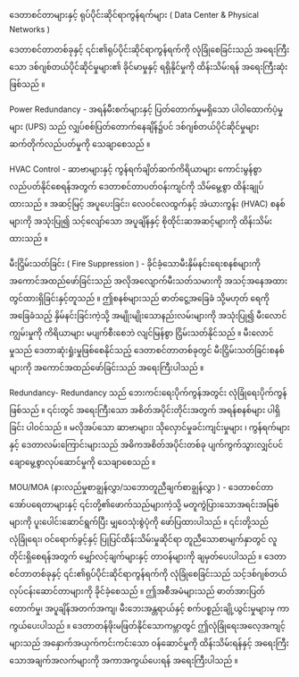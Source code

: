 ဒေတာစင်တာများနှင့် ရုပ်ပိုင်းဆိုင်ရာကွန်ရက်များ ( Data Center & Physical Networks )

ဒေတာစင်တာတစ်ခုနှင့် ၎င်း၏ရုပ်ပိုင်းဆိုင်ရာကွန်ရက်ကို လုံခြုံစေခြင်းသည် အရေးကြီးသော ဒစ်ဂျစ်တယ်ပိုင်ဆိုင်မှုများ၏ ခိုင်မာမှုနှင့် ရရှိနိုင်မှုကို ထိန်းသိမ်းရန် အရေးကြီးဆုံးဖြစ်သည် ။ 

Power Redundancy - အရန်မီးစက်များနှင့် ပြတ်တောက်မှုမရှိသော ပါဝါထောက်ပံ့မှုများ (UPS) သည် လျှပ်စစ်ပြတ်တောက်နေချိန်၌ပင် ဒစ်ဂျစ်တယ်ပိုင်ဆိုင်မှုများ ဆက်တိုက်လည်ပတ်မှုကို သေချာစေသည် ။ 

HVAC Control - ဆာဗာများနှင့် ကွန်ရက်ချိတ်ဆက်ကိရိယာများ ကောင်းမွန်စွာလည်ပတ်နိုင်စေရန်အတွက် ဒေတာစင်တာပတ်ဝန်းကျင်ကို သိမ်မွေ့စွာ ထိန်းချုပ်ထားသည် ။ အဆင့်မြင့် အပူပေးခြင်း၊ လေဝင်လေထွက်နှင့် အဲယားကွန်း (HVAC) စနစ်များကို အသုံးပြု၍ သင့်လျော်သော အပူချိန်နှင့် စိုထိုင်းဆအဆင့်များကို ထိန်းသိမ်းထားသည် ။ 

မီးငြှိမ်းသတ်ခြင်း ( Fire Suppression ) - ခိုင်ခံ့သောမီးနှိမ်နင်းရေးစနစ်များကို အကောင်အထည်ဖော်ခြင်းသည် အလိုအလျောက်မီးသတ်သမားကို အသင့်အနေအထားတွင်ထားရှိခြင်းနှင့်တူသည် ။ ဤစနစ်များသည် ဓာတ်ငွေ့အခြေခံ သို့မဟုတ် ရေကိုအခြေခံသည့် နှိမ်နင်းခြင်းကဲ့သို့ အမျိုးမျိုးသောနည်းလမ်းများကို အသုံးပြု၍ မီးလောင်ကျွမ်းမှုကို ကိရိယာများ မပျက်စီးစေဘဲ လျင်မြန်စွာ ငြှိမ်းသတ်နိုင်သည် ။ မီးလောင်မှုသည် ဒေတာဆုံးရှုံးမှုဖြစ်စေနိုင်သည့် ဒေတာစင်တာတစ်ခုတွင် မီးငြှိမ်းသတ်ခြင်းစနစ်များကို အကောင်အထည်ဖော်ခြင်းသည် အရေးကြီးပါသည် ။

Redundancy- Redundancy သည် ဘေးကင်းရေးပိုက်ကွန်အတွင်း လုံခြုံရေးပိုက်ကွန်ဖြစ်သည် ။ ၎င်းတွင် အရေးကြီးသော အစိတ်အပိုင်းတိုင်းအတွက် အရန်စနစ်များ ပါရှိခြင်း ပါဝင်သည် ။ မလိုအပ်သော ဆာဗာများ၊ သိုလှောင်မှုခင်းကျင်းမှုများ ၊ ကွန်ရက်များနှင့် ဒေတာလမ်းကြောင်းများသည် အဓိကအစိတ်အပိုင်းတစ်ခု ပျက်ကွက်သွားလျှင်ပင် ချောမွေ့စွာလုပ်ဆောင်မှုကို သေချာစေသည် ။ 

MOU/MOA (နားလည်မှုစာချွန်လွှာ/သဘောတူညီချက်စာချွန်လွှာ ) - ဒေတာစင်တာအော်ပရေတာများနှင့် ၎င်းတို့၏ဖောက်သည်များကဲ့သို့ မတူကွဲပြားသောအရင်းအမြစ်များကို ပူးပေါင်းဆောင်ရွက်ပြီး မျှဝေသုံးစွဲပုံကို ဖော်ပြထားပါသည် ။ ၎င်းတို့သည် လုံခြုံရေး၊ ဝင်ရောက်ခွင့်နှင့် ပြုပြင်ထိန်းသိမ်းမှုဆိုင်ရာ တူညီသောစာမျက်နှာတွင် လူတိုင်းရှိစေရန်အတွက် မျှော်လင့်ချက်များနှင့် တာဝန်များကို ချမှတ်ပေးပါသည် ။
ဒေတာစင်တာတစ်ခုနှင့် ၎င်း၏ရုပ်ပိုင်းဆိုင်ရာကွန်ရက်ကို လုံခြုံစေခြင်းသည် သင့်ဒစ်ဂျစ်တယ်လုပ်ငန်းဆောင်တာများကို ခိုင်ခံ့စေသည် ။ ဤအစီအမံများသည် ဓာတ်အားပြတ်တောက်မှု၊ အပူချိန်အတက်အကျ၊ မီးဘေးအန္တရာယ်နှင့် စက်ပစ္စည်းချို့ယွင်းမှုများမှ ကာကွယ်ပေးပါသည် ။ ဒေတာတန်ဖိုးမဖြတ်နိုင်သောကမ္ဘာတွင် ဤလုံခြုံရေးအလေ့အကျင့်များသည် အနှောက်အယှက်ကင်းကင်းသော ဝန်ဆောင်မှုကို ထိန်းသိမ်းရန်နှင့် အရေးကြီးသောအချက်အလက်များကို အကာအကွယ်ပေးရန် အရေးကြီးပါသည် ။